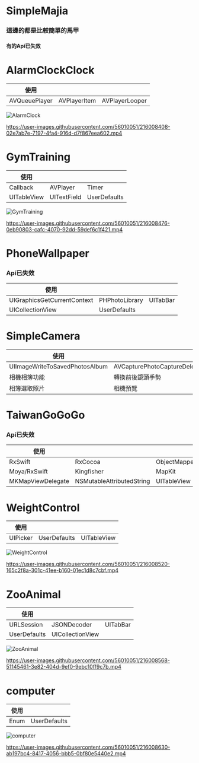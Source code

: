 # SimpleMajia
### 這邊的都是比較簡單的馬甲 
#### 有的Api已失效 

# AlarmClockClock
| 使用 |  |  |
| --- |:--- |:--- |
| AVQueuePlayer | AVPlayerItem | AVPlayerLooper | 

![AlarmClock](https://user-images.githubusercontent.com/56010051/216004654-477cf4cd-9fb6-4834-8b76-1a0224614c74.png)

https://user-images.githubusercontent.com/56010051/216008408-02e7ab7e-7197-4fa4-916d-d7f867eea602.mp4

# GymTraining
| 使用 |  |  |
| --- |:--- |:--- |
| Callback | AVPlayer | Timer | 
| UITableView | UITextField | UserDefaults | 

![GymTraining](https://user-images.githubusercontent.com/56010051/216005221-7759e605-2c94-4736-ab23-36f84f9ca597.png)

https://user-images.githubusercontent.com/56010051/216008476-0eb90803-cafc-4070-92dd-59def6c1f421.mp4

# PhoneWallpaper
### Api已失效
| 使用 |  |  |
| --- |:--- |:--- |
| UIGraphicsGetCurrentContext | PHPhotoLibrary | UITabBar | 
| UICollectionView | UserDefaults |  | 


# SimpleCamera
| 使用 |  |  |
| --- |:--- |:--- |
| UIImageWriteToSavedPhotosAlbum | AVCapturePhotoCaptureDelegate | UIImagePickerControllerDelegate | 
| 相機相簿功能 | 轉換前後鏡頭手勢 | 鏡頭縮放手勢 | 
| 相簿選取照片 | 相機預覽 |  | 


# TaiwanGoGoGo
### Api已失效
| 使用 |  |  |
| --- |:--- |:--- |
| RxSwift | RxCocoa | ObjectMapper | 
| Moya/RxSwift | Kingfisher | MapKit | 
| MKMapViewDelegate | NSMutableAttributedString | UITableView | 


# WeightControl 
| 使用 |  |  |
| --- |:--- |:--- |
| UIPicker | UserDefaults | UITableView | 

![WeightControl](https://user-images.githubusercontent.com/56010051/216005375-8e7828c1-771c-4eff-af5c-4a1338bd7c17.png)

https://user-images.githubusercontent.com/56010051/216008520-165c2f8a-301c-41ee-b160-01ec1d8c7cbf.mp4

# ZooAnimal 
| 使用 |  |  |
| --- |:--- |:--- |
| URLSession | JSONDecoder | UITabBar | 
| UserDefaults | UICollectionView |  | 

![ZooAnimal](https://user-images.githubusercontent.com/56010051/216005457-c1e86910-bfab-4a2e-b62a-db43846a9391.png)

https://user-images.githubusercontent.com/56010051/216008568-51145461-3e82-404d-9ef0-9ebc10ff9c7b.mp4

# computer 
| 使用 |  |
| --- |:--- |
| Enum | UserDefaults |

![computer](https://user-images.githubusercontent.com/56010051/216007668-682602fc-1b85-4a26-9344-4c1b644d0a56.png)

https://user-images.githubusercontent.com/56010051/216008630-ab197bc4-8417-4056-bbb5-0bf80e5440e2.mp4

